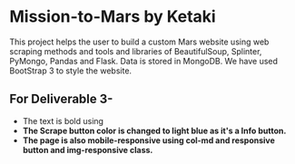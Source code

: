 # Mission-to-Mars by Ketaki
This project helps the user to build a custom Mars website using web scraping methods and tools and libraries of BeautifulSoup, Splinter, PyMongo, Pandas and Flask. Data is stored in MongoDB. We have used BootStrap 3 to style the website.
## For Deliverable 3- 
- The text is bold using <strong> 
- The Scrape button color is changed to light blue as it's a Info button.
- The page is also  mobile-responsive using col-md and responsive button and **img-responsive** class.
  
